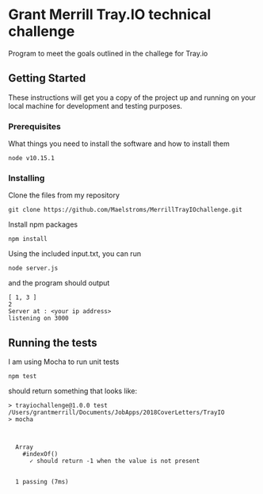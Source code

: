 # Grant Merrill Tray.IO technical challenge

Program to meet the goals outlined in the challege for Tray.io

## Getting Started

These instructions will get you a copy of the project up and running on your local machine for development and testing purposes.

### Prerequisites

What things you need to install the software and how to install them

```
node v10.15.1
```

### Installing

Clone the files from my repository

```
git clone https://github.com/Maelstroms/MerrillTrayIOchallenge.git
```

Install npm packages

```
npm install
```

Using the included input.txt, you can run

```
node server.js
```

and the program should output

```
[ 1, 3 ]
2
Server at : <your ip address>
listening on 3000
```

## Running the tests


I am using Mocha to run unit tests

```
npm test
```

should return something that looks like:

```
> trayiochallenge@1.0.0 test /Users/grantmerrill/Documents/JobApps/2018CoverLetters/TrayIO
> mocha



  Array
    #indexOf()
      ✓ should return -1 when the value is not present


  1 passing (7ms)


```



